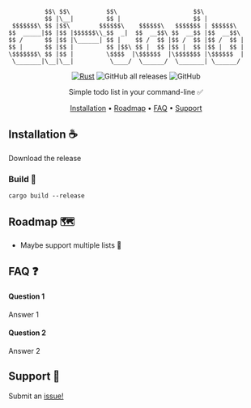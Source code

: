 ```
          $$\ $$\          $$\                     $$\           
          $$ |\__|         $$ |                    $$ |          
 $$$$$$$\ $$ |$$\        $$$$$$\    $$$$$$\   $$$$$$$ | $$$$$$\  
$$  _____|$$ |$$ |$$$$$$\\_$$  _|  $$  __$$\ $$  __$$ |$$  __$$\ 
$$ /      $$ |$$ |\______| $$ |    $$ /  $$ |$$ /  $$ |$$ /  $$ |
$$ |      $$ |$$ |         $$ |$$\ $$ |  $$ |$$ |  $$ |$$ |  $$ |
\$$$$$$$\ $$ |$$ |         \$$$$  |\$$$$$$  |\$$$$$$$ |\$$$$$$  |
 \_______|\__|\__|          \____/  \______/  \_______| \______/ 
``` 
<div align="center">

[![Rust](https://github.com/mackeper/cli-todo/actions/workflows/rust.yml/badge.svg)](https://github.com/mackeper/cli-todo/actions/workflows/rust.yml)
![GitHub all releases](https://img.shields.io/github/downloads/mackeper/cli-todo/total)
![GitHub](https://img.shields.io/github/license/mackeper/cli-todo)

Simple todo list in your command-line :white_check_mark:

[Installation](#installation-coffee) •
[Roadmap](#roadmap-world_map) •
[FAQ](#faq-question) •
[Support](#support-love_letter)

</div>

## Installation :coffee:

Download the release
### Build :hammer:
```
cargo build --release
```
    
## Roadmap :world_map:
- Maybe support multiple lists :floppy_disk:

## FAQ :question:

#### Question 1

Answer 1

#### Question 2

Answer 2

## Support :love_letter:

Submit an [issue!](https://github.com/mackeper/DesktopAutomation/issues/new?assignees=&labels=question&projects=&template=question.yaml&title=%5BQUESTION%5D+%3Ctitle%3E)
